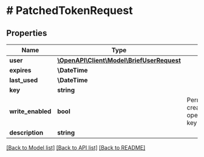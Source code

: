 # # PatchedTokenRequest

## Properties

Name | Type | Description | Notes
------------ | ------------- | ------------- | -------------
**user** | [**\OpenAPI\Client\Model\BriefUserRequest**](BriefUserRequest.md) |  | [optional]
**expires** | **\DateTime** |  | [optional]
**last_used** | **\DateTime** |  | [optional]
**key** | **string** |  | [optional]
**write_enabled** | **bool** | Permit create/update/delete operations using this key | [optional]
**description** | **string** |  | [optional]

[[Back to Model list]](../../README.md#models) [[Back to API list]](../../README.md#endpoints) [[Back to README]](../../README.md)
